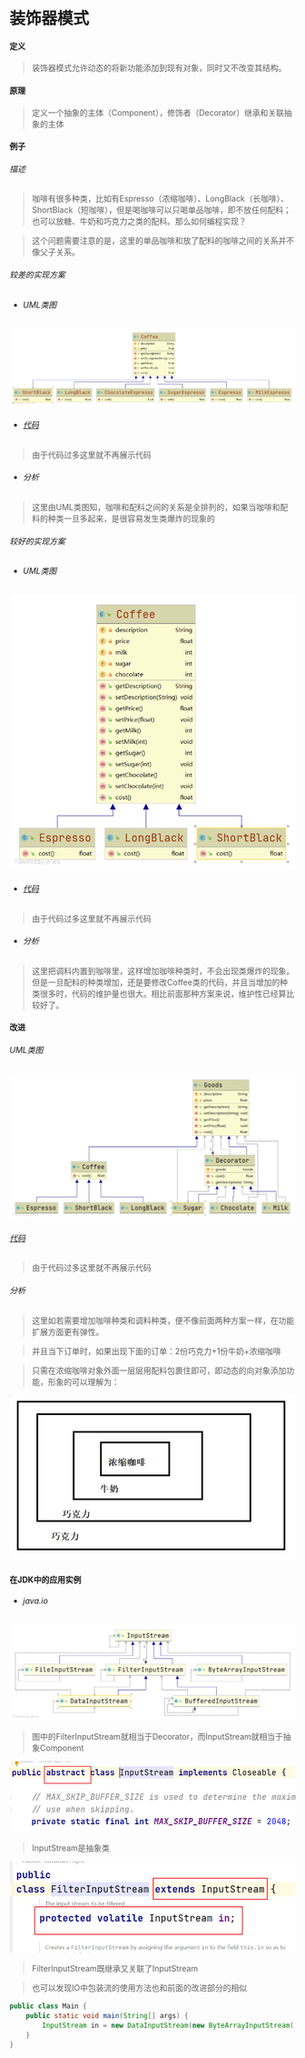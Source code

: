 # 装饰器模式

#### 定义

>装饰器模式允许动态的将新功能添加到现有对象，同时又不改变其结构。

#### 原理

>定义一个抽象的主体（Component），修饰者（Decorator）继承和关联抽象的主体

#### 例子

###### 描述

>咖啡有很多种类，比如有Espresso（浓缩咖啡）、LongBlack（长咖啡）、ShortBlack（短咖啡），但是喝咖啡可以只喝单品咖啡，即不放任何配料；也可以放糖、牛奶和巧克力之类的配料。那么如何编程实现？

>这个问题需要注意的是，这里的单品咖啡和放了配料的咖啡之间的关系并不像父子关系。

###### 较差的实现方案

* ###### UML类图

![bad.png](../../../../img/pattern/sp/decorator/bad.png)

* ###### [代码](../../../../../src/main/java/org/fade/pattern/sp/decorator/example/bad)

>由于代码过多这里就不再展示代码

* ###### 分析

>这里由UML类图知，咖啡和配料之间的关系是全排列的，如果当咖啡和配料的种类一旦多起来，是很容易发生类爆炸的现象的

###### 较好的实现方案

* ###### UML类图

![good.png](../../../../img/pattern/sp/decorator/good.png)

* ###### [代码](../../../../../src/main/java/org/fade/pattern/sp/decorator/example/good)

>由于代码过多这里就不再展示代码

* ###### 分析

>这里把调料内置到咖啡里，这样增加咖啡种类时，不会出现类爆炸的现象。但是一旦配料的种类增加，还是要修改Coffee类的代码，并且当增加的种类很多时，代码的维护量也很大。相比前面那种方案来说，维护性已经算比较好了。

#### 改进

###### UML类图

![improve.png](../../../../img/pattern/sp/decorator/improve.png)

###### [代码](../../../../../src/main/java/org/fade/pattern/sp/decorator/improve)

>由于代码过多这里就不再展示代码

###### 分析

>这里如若需要增加咖啡种类和调料种类，便不像前面两种方案一样，在功能扩展方面更有弹性。

>并且当下订单时，如果出现下面的订单：2份巧克力+1份牛奶+浓缩咖啡

>只需在浓缩咖啡对象外面一层层用配料包裹住即可，即动态的向对象添加功能，形象的可以理解为：

![order.png](../../../../img/pattern/sp/decorator/order.png)

#### 在JDK中的应用实例

* ###### java.io

![io.png](../../../../img/pattern/sp/decorator/io.png)

>图中的FilterInputStream就相当于Decorator，而InputStream就相当于抽象Component

![#1](../../../../img/pattern/sp/decorator/Snipaste_2021-02-23_18-03-05.png)

>InputStream是抽象类

![#2](../../../../img/pattern/sp/decorator/Snipaste_2021-02-23_18-02-51.png)

>FilterInputStream既继承又关联了InputStream

>也可以发现IO中包装流的使用方法也和前面的改进部分的相似

```java
public class Main {
    public static void main(String[] args) {
        InputStream in = new DataInputStream(new ByteArrayInputStream());
    }
}
```
